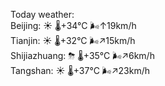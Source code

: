 Today weather:  
Beijing: ☀️   🌡️+34°C 🌬️↑19km/h  
Tianjin: ☀️   🌡️+32°C 🌬️↗15km/h  
Shijiazhuang: ⛈   🌡️+35°C 🌬️↗6km/h  
Tangshan: ☀️   🌡️+37°C 🌬️↗23km/h  

